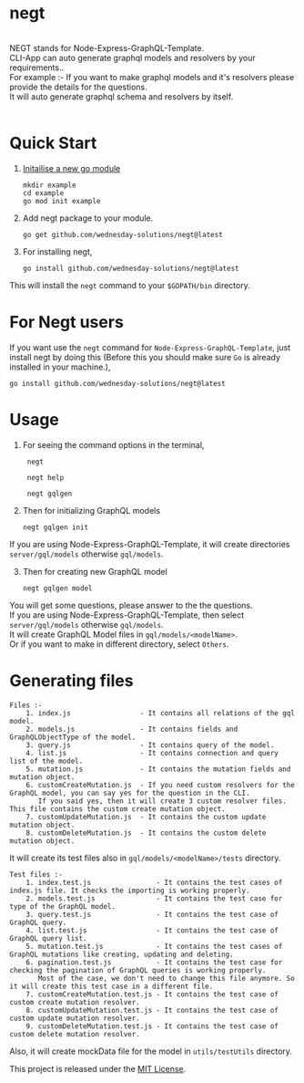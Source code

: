 # negt

<br>
NEGT stands for Node-Express-GraphQL-Template. <br>
CLI-App can auto generate graphql models and resolvers by your requirements.. <br>
For example :- If you want to make graphql models and it's resolvers please provide the details for the questions.<br>
It will auto generate graphql schema and resolvers by itself.<br><br>

# Quick Start

1.  <a href="https://golang.org/doc/tutorial/create-module">Initailise a new go module</a>

        mkdir example
        cd example
        go mod init example

2.  Add negt package to your module.

        go get github.com/wednesday-solutions/negt@latest

3.  For installing negt,

        go install github.com/wednesday-solutions/negt@latest

This will install the `negt` command to your `$GOPATH/bin` directory.

# For Negt users

If you want use the `negt` command for `Node-Express-GraphQL-Template`, just install negt by doing this (Before this you should make sure `Go` is already installed in your machine.),

    go install github.com/wednesday-solutions/negt@latest

# Usage
    
1. For seeing the command options in the terminal,
  
        negt

        negt help

        negt gqlgen

2.  Then for initializing GraphQL models

        negt gqlgen init

If you are using Node-Express-GraphQL-Template, it will create directories `server/gql/models` otherwise `gql/models`.

3.  Then for creating new GraphQL model

        negt gqlgen model

You will get some questions, please answer to the the questions.<br>
If you are using Node-Express-GraphQL-Template, then select `server/gql/models` otherwise `gql/models`.<br>
It will create GraphQL Model files in `gql/models/<modelName>`.<br>
Or if you want to make in different directory, select `Others`.

# Generating files

    Files :-
        1. index.js                 - It contains all relations of the gql model.
        2. models.js                - It contains fields and GraphQLObjectType of the model.
        3. query.js                 - It contains query of the model.
        4. list.js                  - It contains connection and query list of the model.
        5. mutation.js              - It contains the mutation fields and mutation object.
        6. customCreateMutation.js  - If you need custom resolvers for the GraphQL model, you can say yes for the question in the CLI.
           If you said yes, then it will create 3 custom resolver files. This file contains the custom create mutation object.
        7. customUpdateMutation.js  - It contains the custom update mutation object.
        8. customDeleteMutation.js  - It contains the custom delete mutation object.

It will create its test files also in `gql/models/<modelName>/tests` directory.

    Test files :-
        1. index.test.js                - It contains the test cases of index.js file. It checks the importing is working properly.
        2. models.test.js               - It contains the test case for type of the GraphQL model.
        3. query.test.js                - It contains the test case of GraphQL query.
        4. list.test.js                 - It contains the test case of GraphQL query list.
        5. mutation.test.js             - It contains the test cases of GraphQL mutations like creating, updating and deleting.
        6. pagination.test.js           - It contains the test case for checking the pagination of GraphQL queries is working properly.
           Most of the case, we don't need to change this file anymore. So it will create this test case in a different file.
        7. customCreateMutation.test.js - It contains the test case of custom create mutation resolver.
        8. customUpdateMutation.test.js - It contains the test case of custom update mutation resolver.
        9. customDeleteMutation.test.js - It contains the test case of custom delete mutation resolver.

Also, it will create mockData file for the model in `utils/testUtils` directory.

This project is released under the <a href="https://github.com/wednesday-solutions/negt/LICENCE">MIT License</a>.
